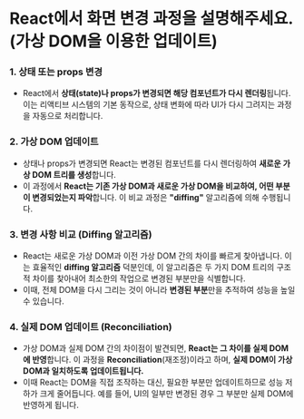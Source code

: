 # React에서 화면 변경 과정을 설명해주세요. (가상 DOM을 이용한 업데이트)

### 1. **상태 또는 props 변경**

- React에서 **상태(state)나 props가 변경되면 해당 컴포넌트가 다시 렌더링**됩니다. 이는 리액티브 시스템의 기본 동작으로, 상태 변화에 따라 UI가 다시 그려지는 과정을 자동으로 처리합니다.

### 2. **가상 DOM 업데이트**

- 상태나 props가 변경되면 React는 변경된 컴포넌트를 다시 렌더링하여 **새로운 가상 DOM 트리를 생성**합니다.
- 이 과정에서 **React는 기존 가상 DOM과 새로운 가상 DOM을 비교하여, 어떤 부분이 변경되었는지 파악**합니다. 이 비교 과정은 **"diffing"** 알고리즘에 의해 수행됩니다.

### 3. **변경 사항 비교 (Diffing 알고리즘)**

- React는 새로운 가상 DOM과 이전 가상 DOM 간의 차이를 빠르게 찾아냅니다. 이는 효율적인 **diffing 알고리즘** 덕분인데, 이 알고리즘은 두 가지 DOM 트리의 구조적 차이를 찾아내어 최소한의 작업으로 변경된 부분만을 식별합니다.
- 이때, 전체 DOM을 다시 그리는 것이 아니라 **변경된 부분**만을 추적하여 성능을 높일 수 있습니다.

### 4. **실제 DOM 업데이트 (Reconciliation)**

- 가상 DOM과 실제 DOM 간의 차이점이 발견되면, **React는 그 차이를 실제 DOM에 반영**합니다. 이 과정을 **Reconciliation**(재조정)이라고 하며, **실제 DOM이 가상 DOM과 일치하도록 업데이트됩니다.**
- 이때 React는 DOM을 직접 조작하는 대신, 필요한 부분만 업데이트하므로 성능 저하가 크게 줄어듭니다. 예를 들어, UI의 일부만 변경된 경우 그 부분만 실제 DOM에 반영하게 됩니다.
